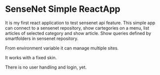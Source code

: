 # SenseNet Simple ReactApp

It is my first react application to test sensenet api feature. This simple app can connect to a sensenet repository, show cartegories on a menu, list articles of selected category and show article. Show queries defined by smartfolders in sensenet repository.

From environment variable it can manage multiple sites.

It works with a fixed skin.

There is no user handling and login, yet.
